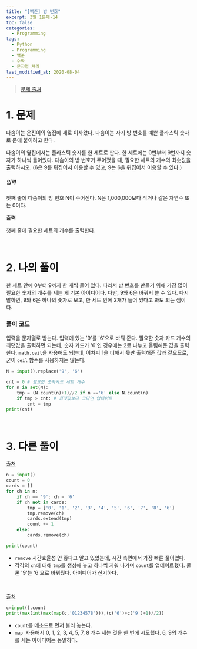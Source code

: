 ```yaml
---
title: "[백준] 방 번호"
excerpt: 3일 1문제-14
toc: false
categories:
  - Programming
tags:
  - Python
  - Programming
  - 백준
  - 수학
  - 문자열 처리
last_modified_at: 2020-08-04
---
```






> [문제 출처](https://www.acmicpc.net/problem/1475)



# 1. 문제



다솜이는 은진이의 옆집에 새로 이사왔다. 다솜이는 자기 방 번호를 예쁜 플라스틱 숫자로 문에 붙이려고 한다.

다솜이의 옆집에서는 플라스틱 숫자를 한 세트로 판다. 한 세트에는 0번부터 9번까지 숫자가 하나씩 들어있다. 다솜이의 방 번호가 주어졌을 때, 필요한 세트의 개수의 최솟값을 출력하시오. (6은 9를 뒤집어서 이용할 수 있고, 9는 6을 뒤집어서 이용할 수 있다.)



##### 입력

첫째 줄에 다솜이의 방 번호 N이 주어진다. N은 1,000,000보다 작거나 같은 자연수 또는 0이다.



**출력**

첫째 줄에 필요한 세트의 개수를 출력한다.



<br>



# 2. 나의 풀이 



 한 세트 안에 0부터 9까지 한 개씩 들어 있다. 따라서 방 번호를 만들기 위해 가장 많이 필요한 숫자의 개수를 세는 게 기본 아이디어다. 다만, 9와 6은 바꿔서 쓸 수 있다. 다시 말하면, 9와 6은 하나의 숫자로 보고, 한 세트 안에 2개가 들어 있다고 봐도 되는 셈이다.  



### 풀이 코드

 입력을 문자열로 받는다. 입력에 있는 '9'를 '6'으로 바꿔 준다. 필요한 숫자 카드 개수의 최댓값을 출력하면 되는데, 숫자 카드가 '6'인 경우에는 2로 나누고 올림해준 값을 출력한다. `math.ceil`을 사용해도 되는데, 어차피 1을 더해서 몫만 출력해준 값과 같으므로, 굳이 `ceil` 함수를 사용하지는 않는다.

```python
N = input().replace('9', '6')

cnt = 0 # 필요한 숫자카드 세트 개수
for n in set(N):
    tmp = (N.count(n)+1)//2 if n =='6' else N.count(n)
    if tmp > cnt: # 최댓값보다 크다면 업데이트
        cnt = tmp
print(cnt)
```





<br>

# 3. 다른 풀이



[출처](https://www.acmicpc.net/source/17248816)

```python
n = input()
count = 0
cards = []
for ch in n:
    if ch == '9': ch = '6'
    if ch not in cards:
        tmp = ['0', '1', '2', '3', '4', '5', '6', '7', '8', '6']
        tmp.remove(ch)
        cards.extend(tmp)
        count += 1
    else:
        cards.remove(ch)

print(count)
```

* `remove` 시간효율성 안 좋다고 알고 있었는데, 시간 측면에서 가장 빠른 풀이였다.
* 각각의 `ch`에 대해 `tmp`를 생성해 놓고 하나씩 지워 나가며 `count`를 업데이트했다. 물론 '9'는 '6'으로 바꿔줬다. 아이디어가 신기하다.



<br>

[출처](https://www.acmicpc.net/source/13338269)

```python
c=input().count
print(max(int(max(map(c,'01234578'))),(c('6')+c('9')+1)//2))
```

* `count`를 메소드로 먼저 불러 놓는다.
* `map `사용해서 0, 1, 2, 3, 4, 5, 7, 8 개수 세는 것을 한 번에 시도했다. 6, 9의 개수를 세는 아이디어는 동일하다.